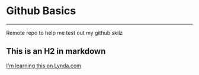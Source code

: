 # Github Basics

-----------

Remote repo to help me test out my github skilz

## This is an H2 in markdown

[I'm learning this on Lynda.com](http://www.Lynda.com)


